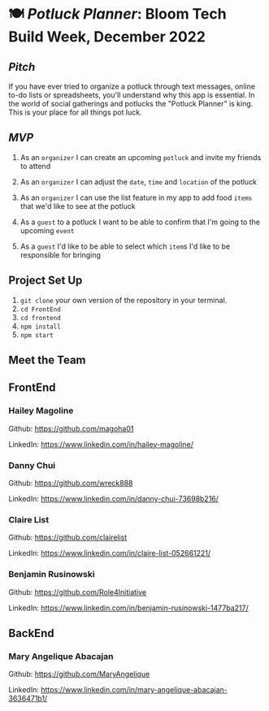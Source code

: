 # 🍽 ***Potluck Planner*: Bloom Tech Build Week, December 2022**

## *Pitch*
If you have ever tried to organize a potluck through text messages, online to-do lists or spreadsheets, you'll understand why this app is essential.   In the world of social gatherings and potlucks the "Potluck Planner" is king. This is your place for all things pot luck.


## *MVP*
1. As an `organizer` I can create an upcoming `potluck` and invite my friends to attend

2. As an `organizer` I can adjust the  `date`, `time` and `location` of the potluck

3. As an `organizer` I can use the list feature in my app to add food `items` that we'd like to see at the potluck

4. As a `guest` to a potluck I want to be able to confirm that I'm going to the upcoming `event`

5. As a `guest` I'd like to be able to select which `item`s I'd like to be responsible for bringing

<!-- ### *Heroku API*

Deployed URL: [https://deployedPotLuckPlannerAPI.heroku.com](https://deployedPotLu) -->



## Project Set Up

 1. `git clone` your own version of the repository in your terminal. 
 2.  `cd FrontEnd` 
 3.  `cd frontend`
 4.  `npm install`
 5.  `npm start`

## **Meet the Team**

## FrontEnd

### Hailey Magoline
<!-- #### Front End React I Engineer -->

Github: https://github.com/magoha01

LinkedIn: https://www.linkedin.com/in/hailey-magoline/

### Danny Chui
<!-- #### Front End React I Engineer -->

Github: https://github.com/wreck888

LinkedIn: https://www.linkedin.com/in/danny-chui-73698b216/

### Claire List
<!-- #### Front End React I Engineer -->

Github: https://github.com/clairelist

LinkedIn: https://www.linkedin.com/in/claire-list-052661221/

### Benjamin Rusinowski
<!-- #### Front End React I Engineer -->

Github: https://github.com/Role4Initiative

LinkedIn: https://www.linkedin.com/in/benjamin-rusinowski-1477ba217/

## BackEnd

### Mary Angelique Abacajan
<!-- #### Front End React I Engineer -->

Github: https://github.com/MaryAngelique

LinkedIn: https://www.linkedin.com/in/mary-angelique-abacajan-3636471b1/

